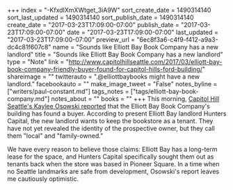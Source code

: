 +++
index = "-KfxdIXmXWtget_3iA9W"
sort_create_date = 1490314140
sort_last_updated = 1490314140
sort_publish_date = 1490314140
create_date = "2017-03-23T17:09:00-07:00"
publish_date = "2017-03-23T17:09:00-07:00"
date = "2017-03-23T17:09:00-07:00"
last_updated = "2017-03-23T17:09:00-07:00"
preview_url = "6ec8f3a6-c4f9-f412-a9a3-dc4c81f607c8"
name = "Sounds like Elliott Bay Book Company has a new landlord"
title = "Sounds like Elliott Bay Book Company has a new landlord"
type = "Note"
link = "http://www.capitolhillseattle.com/2017/03/elliott-bay-book-company-friendly-buyer-found-for-capitol-hills-ford-building/"
shareimage = ""
twitterauto = ".@elliottbaybooks might have a new landlord."
facebookauto = ""
make_image_tweet = "False"
notes_byline = ["writers/paul-constant.md"]
tags_notes = ["tags/elliott-bay-book-company.md"]
notes_about = ""
books = ""
+++
This morning, [Capitol Hill Seattle's Kaylee Osowski reported](http://www.capitolhillseattle.com/2017/03/elliott-bay-book-company-friendly-buyer-found-for-capitol-hills-ford-building/) that the Elliott Bay Book Company's building has found a buyer. According to present Elliott Bay landlord Hunters Capital, the new landlord wants to keep the bookstore as a tenant. They have not yet revealed the identity of the prospective owner, but they call them "local" and "family-owned." 

We have every reason to believe those claims: Elliott Bay has a long-term lease for the space, and Hunters Capital specifically sought them out as tenants back when the store was based in Pioneer Square. In a time when no Seattle landmarks are safe from development, Osowski's report leaves me cautiously optimistic.